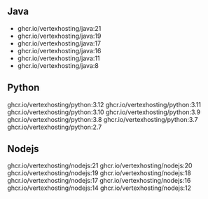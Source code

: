 ## Java

- ghcr.io/vertexhosting/java:21
- ghcr.io/vertexhosting/java:19
- ghcr.io/vertexhosting/java:17
- ghcr.io/vertexhosting/java:16
- ghcr.io/vertexhosting/java:11
- ghcr.io/vertexhosting/java:8

## Python

ghcr.io/vertexhosting/python:3.12
ghcr.io/vertexhosting/python:3.11
ghcr.io/vertexhosting/python:3.10
ghcr.io/vertexhosting/python:3.9
ghcr.io/vertexhosting/python:3.8
ghcr.io/vertexhosting/python:3.7
ghcr.io/vertexhosting/python:2.7

## Nodejs

ghcr.io/vertexhosting/nodejs:21
ghcr.io/vertexhosting/nodejs:20
ghcr.io/vertexhosting/nodejs:19
ghcr.io/vertexhosting/nodejs:18
ghcr.io/vertexhosting/nodejs:17
ghcr.io/vertexhosting/nodejs:16
ghcr.io/vertexhosting/nodejs:14
ghcr.io/vertexhosting/nodejs:12
